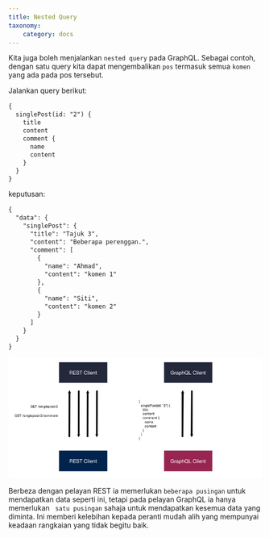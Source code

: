 ```yaml
---
title: Nested Query
taxonomy:
    category: docs
---
```


Kita juga boleh menjalankan ```nested query``` pada GraphQL. Sebagai contoh, dengan satu query kita dapat mengembalikan ```pos``` termasuk semua ```komen``` yang ada pada pos tersebut.

Jalankan query berikut:
```
{
  singlePost(id: "2") {
    title
    content
    comment {
      name
      content
    }
  }
}
```

 keputusan:

```
{
  "data": {
    "singlePost": {
      "title": "Tajuk 3",
      "content": "Beberapa perenggan.",
      "comment": [
        {
          "name": "Ahmad",
          "content": "komen 1"
        },
        {
          "name": "Siti",
          "content": "komen 2"
        }
      ]
    }
  }
}
```

![Comparison of fetching a data with REST(Left) and GraphQL(Right)](./rest-vs-graphql.png)

Berbeza dengan pelayan REST ia memerlukan ```beberapa pusingan``` untuk mendapatkan data seperti ini, tetapi pada pelayan GraphQL ia hanya memerlukan ``` satu pusingan``` sahaja untuk mendapatkan kesemua data yang diminta. Ini memberi kelebihan kepada peranti mudah alih yang mempunyai keadaan rangkaian yang tidak begitu baik.
